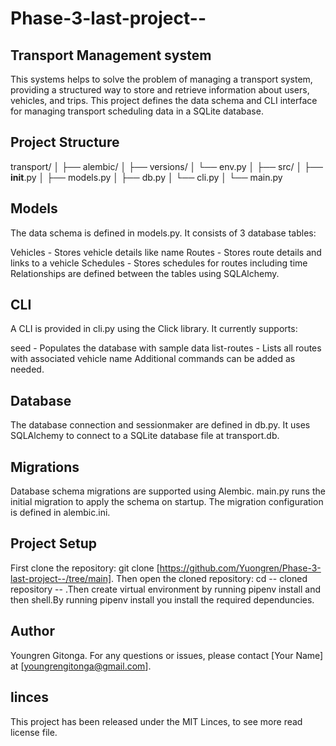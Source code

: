 # Phase-3-last-project--

## Transport Management system

This systems helps to solve the problem of managing a transport system, providing a structured way to store and retrieve information about users, vehicles, and trips.
This project defines the data schema and CLI interface for managing transport scheduling data in a SQLite database.

## Project Structure

transport/
│
├── alembic/
│   ├── versions/
│   └── env.py
│
├── src/
│   ├── __init__.py
│   ├── models.py
│   ├── db.py
│   └── cli.py
│
└── main.py

## Models

The data schema is defined in models.py. It consists of 3 database tables:

Vehicles - Stores vehicle details like name
Routes - Stores route details and links to a vehicle
Schedules - Stores schedules for routes including time
Relationships are defined between the tables using SQLAlchemy.

## CLI

A CLI is provided in cli.py using the Click library. It currently supports:

seed - Populates the database with sample data
list-routes - Lists all routes with associated vehicle name
Additional commands can be added as needed.

## Database

The database connection and sessionmaker are defined in db.py. It uses SQLAlchemy to connect to a SQLite database file at transport.db.

## Migrations

Database schema migrations are supported using Alembic. main.py runs the initial migration to apply the schema on startup. The migration configuration is defined in alembic.ini.

## Project Setup

First clone the repository: git clone [https://github.com/Yuongren/Phase-3-last-project--/tree/main]. Then open the cloned repository: cd -- cloned repository -- .Then create virtual environment by running pipenv install and then shell.By running pipenv install you install the required dependuncies.

## Author

Youngren Gitonga.
For any questions or issues, please contact [Your Name] at [youngrengitonga@gmail.com].

## linces

This project has been released under the MIT Linces, to see more read license file.